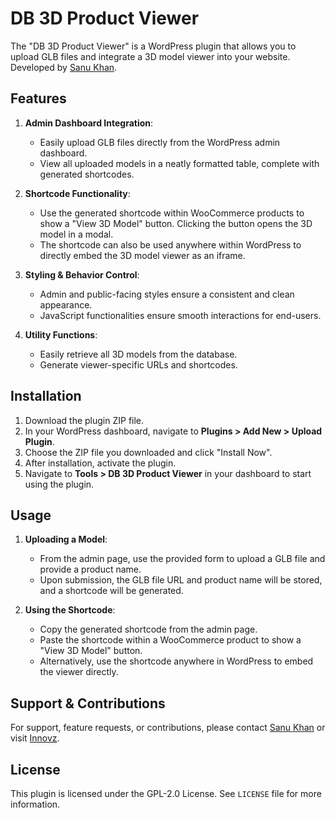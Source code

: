 # DB 3D Product Viewer

The "DB 3D Product Viewer" is a WordPress plugin that allows you to upload GLB files and integrate a 3D model viewer into your website. Developed by [Sanu Khan](https://www.innovz.it/).

## Features

1. **Admin Dashboard Integration**:

   - Easily upload GLB files directly from the WordPress admin dashboard.
   - View all uploaded models in a neatly formatted table, complete with generated shortcodes.

2. **Shortcode Functionality**:

   - Use the generated shortcode within WooCommerce products to show a "View 3D Model" button. Clicking the button opens the 3D model in a modal.
   - The shortcode can also be used anywhere within WordPress to directly embed the 3D model viewer as an iframe.

3. **Styling & Behavior Control**:

   - Admin and public-facing styles ensure a consistent and clean appearance.
   - JavaScript functionalities ensure smooth interactions for end-users.

4. **Utility Functions**:
   - Easily retrieve all 3D models from the database.
   - Generate viewer-specific URLs and shortcodes.

## Installation

1. Download the plugin ZIP file.
2. In your WordPress dashboard, navigate to **Plugins > Add New > Upload Plugin**.
3. Choose the ZIP file you downloaded and click "Install Now".
4. After installation, activate the plugin.
5. Navigate to **Tools > DB 3D Product Viewer** in your dashboard to start using the plugin.

## Usage

1. **Uploading a Model**:

   - From the admin page, use the provided form to upload a GLB file and provide a product name.
   - Upon submission, the GLB file URL and product name will be stored, and a shortcode will be generated.

2. **Using the Shortcode**:
   - Copy the generated shortcode from the admin page.
   - Paste the shortcode within a WooCommerce product to show a "View 3D Model" button.
   - Alternatively, use the shortcode anywhere in WordPress to embed the viewer directly.

## Support & Contributions

For support, feature requests, or contributions, please contact [Sanu Khan](mailto:sanu@innovz.it) or visit [Innovz](https://www.innovz.it/).

## License

This plugin is licensed under the GPL-2.0 License. See `LICENSE` file for more information.
